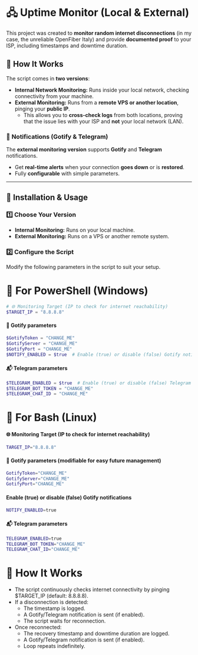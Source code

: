 # 🖧 Uptime Monitor (Local & External)

This project was created to **monitor random internet disconnections** (in my case, the unreliable OpenFiber Italy) and provide **documented proof** to your ISP, including timestamps and downtime duration.

## 🔹 How It Works
The script comes in **two versions**:
- **Internal Network Monitoring:** Runs inside your local network, checking connectivity from your machine.
- **External Monitoring:** Runs from a **remote VPS or another location**, pinging your **public IP**.  
  - This allows you to **cross-check logs** from both locations, proving that the issue lies with your ISP and **not** your local network (LAN).

### 📢 **Notifications (Gotify & Telegram)**
The **external monitoring version** supports **Gotify** and **Telegram** notifications.  
- Get **real-time alerts** when your connection **goes down** or is **restored**.
- Fully **configurable** with simple parameters.

---

## 🚀 **Installation & Usage**
### **1️⃣ Choose Your Version**
- **Internal Monitoring:** Runs on your local machine.
- **External Monitoring:** Runs on a VPS or another remote system.

### **2️⃣ Configure the Script**
Modify the following parameters in the script to suit your setup.

# 🔹 **For PowerShell (Windows)**
```powershell
# 🌐 Monitoring Target (IP to check for internet reachability)
$TARGET_IP = "8.8.8.8"
```

#### 📢 Gotify parameters
```powershell
$GotifyToken = "CHANGE_ME"
$GotifyServer = "CHANGE_ME"
$GotifyPort = "CHANGE_ME"
$NOTIFY_ENABLED = $true  # Enable (true) or disable (false) Gotify notifications
```

#### 📬 Telegram parameters
```powershell
$TELEGRAM_ENABLED = $true  # Enable (true) or disable (false) Telegram notifications
$TELEGRAM_BOT_TOKEN = "CHANGE_ME"
$TELEGRAM_CHAT_ID = "CHANGE_ME"
```

# 🔹 **For Bash (Linux)**

#### 🌐 Monitoring Target (IP to check for internet reachability)
```bash
TARGET_IP="8.8.8.8"
```

#### 📢 Gotify parameters (modifiable for easy future management)
```bash
GotifyToken="CHANGE_ME"
GotifyServer="CHANGE_ME"
GotifyPort="CHANGE_ME"
```

#### Enable (true) or disable (false) Gotify notifications
```bash
NOTIFY_ENABLED=true
```

#### 📬 Telegram parameters
```bash
TELEGRAM_ENABLED=true
TELEGRAM_BOT_TOKEN="CHANGE_ME"
TELEGRAM_CHAT_ID="CHANGE_ME"
```

# 📜 How It Works

- The script continuously checks internet connectivity by pinging $TARGET_IP (default: 8.8.8.8).
- If a disconnection is detected:
  - The timestamp is logged.
  - A Gotify/Telegram notification is sent (if enabled).
  - The script waits for reconnection.
- Once reconnected:
  - The recovery timestamp and downtime duration are logged.
  - A Gotify/Telegram notification is sent (if enabled).
  - Loop repeats indefinitely.

